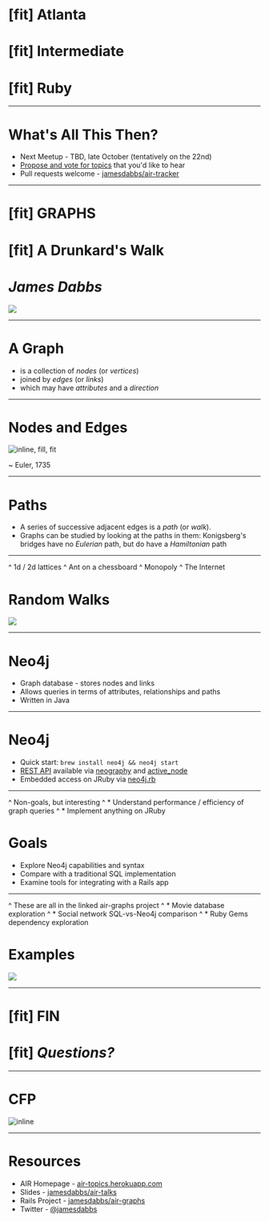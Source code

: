 # [fit] Atlanta
# [fit] Intermediate
# [fit] Ruby

---

# What's All This Then?

* Next Meetup - TBD, late October (tentatively on the 22nd)
* [Propose and vote for topics](http://air-topics.herokuapp.com) that you'd like to hear
* Pull requests welcome - [jamesdabbs/air-tracker](https://github.com/jamesdabbs/air-tracker)

---

# [fit] GRAPHS
# [fit] A Drunkard's Walk
# _**James Dabbs**_

![](http://d1.stern.de/bilder/stern_5/wissen/2013/KW16/Leonhard_Euler2_maxsize_2048_1536.jpg)

---

# A Graph

* is a collection of _nodes_ (or _vertices_)
* joined by _edges_ (or _links_)
* which may have _attributes_ and a _direction_

---

# Nodes and Edges

![inline, fill, fit](http://tjm.org/wp-content/uploads/2013/01/KONIGSBERG-MULTIGRAPHS.jpg)

~ Euler, 1735

---

# Paths

* A series of successive adjacent edges is a _path_ (or _walk_).
* Graphs can be studied by looking at the paths in them: Konigsberg's bridges have no _Eulerian_ path, but do have a _Hamiltonian_ path

---

^ 1d / 2d lattices
^ Ant on a chessboard
^ Monopoly
^ The Internet

# Random Walks

![](http://i.ytimg.com/vi/UkLq3es11Jc/hqdefault.jpg)

---

# Neo4j

* Graph database - stores nodes and links
* Allows queries in terms of attributes, relationships and paths
* Written in Java

---

# Neo4j

* Quick start: `brew install neo4j && neo4j start`
* [REST API](http://docs.neo4j.org/chunked/stable/rest-api.html) available via [neography](https://github.com/maxdemarzi/neography) and [active_node](https://github.com/klobuczek/active_node)
* Embedded access on JRuby via [neo4j.rb](https://github.com/neo4jrb/neo4j)

---

^ Non-goals, but interesting
^ * Understand performance / efficiency of graph queries
^ * Implement anything on JRuby

# Goals

* Explore Neo4j capabilities and syntax
* Compare with a traditional SQL implementation
* Examine tools for integrating with a Rails app

---

^ These are all in the linked air-graphs project
^ * Movie database exploration
^ * Social network SQL-vs-Neo4j comparison
^ * Ruby Gems dependency exploration

# Examples

![](http://www.my80splaylist.com/wp-content/uploads/2014/03/kevin-bacon-in-footloose.jpg)

---

# [fit] FIN
# [fit] **_Questions?_**

---

# CFP

![inline](http://i.imgur.com/8oiwvCm.png)

---

# Resources

* AIR Homepage - [air-topics.herokuapp.com](http://air-topics.herokuapp.com)
* Slides - [jamesdabbs/air-talks](https://github.com/jamesdabbs/air-talks)
* Rails Project - [jamesdabbs/air-graphs](https://github.com/jamesdabbs/air-graphs)
* Twitter - [@jamesdabbs](https://twitter.com/jamesdabbs)
